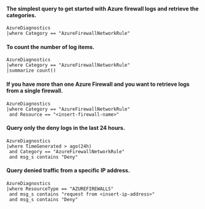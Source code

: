 #### The simplest query to get started with Azure firewall logs and retrieve the categories.
```OQL
AzureDiagnostics
|where Category == "AzureFirewallNetworkRule"
```

#### To count the number of log items.
```OQL
AzureDiagnostics
|where Category == "AzureFirewallNetworkRule"
|summarize count()
```

#### If you have more than one Azure Firewall and you want to retrieve logs from a single firewall.
```OQL
AzureDiagnostics
|where Category == "AzureFirewallNetworkRule"
 and Resource == "<insert-firewall-name>"
```

#### Query only the deny logs in the last 24 hours.
```OQL
AzureDiagnostics 
|where TimeGenerated > ago(24h)
 and Category == "AzureFirewallNetworkRule"
 and msg_s contains "Deny" 
```
#### Query denied traffic from a specific IP address.
```OQL
AzureDiagnostics 
|where ResourceType == "AZUREFIREWALLS"
 and msg_s contains "request from <insert-ip-address>"
 and msg_s contains "Deny"
```